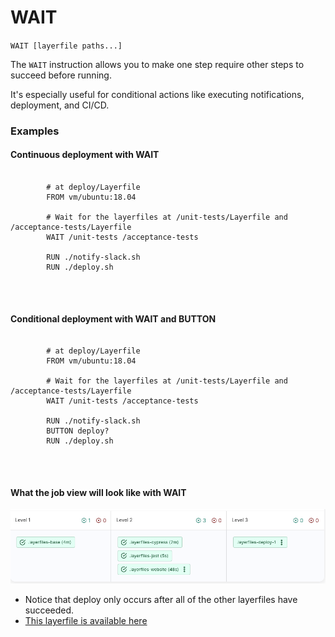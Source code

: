 # WAIT

`WAIT [layerfile paths...]`

The `WAIT` instruction allows you to make one step require other steps to succeed before running.

It's especially useful for conditional actions like executing notifications, deployment, and CI/CD.

### Examples

#### Continuous deployment with WAIT

<pre>
    <code class="language-html CodeHighlight">
        # at deploy/Layerfile
        FROM vm/ubuntu:18.04
        
        # Wait for the layerfiles at /unit-tests/Layerfile and /acceptance-tests/Layerfile
        WAIT /unit-tests /acceptance-tests
        
        RUN ./notify-slack.sh
        RUN ./deploy.sh
    </code>
</pre>

<br />

#### Conditional deployment with WAIT and BUTTON

<pre>
    <code class="language-html CodeHighlight">
        # at deploy/Layerfile
        FROM vm/ubuntu:18.04
        
        # Wait for the layerfiles at /unit-tests/Layerfile and /acceptance-tests/Layerfile
        WAIT /unit-tests /acceptance-tests
        
        RUN ./notify-slack.sh
        BUTTON deploy?
        RUN ./deploy.sh
    </code>
</pre>

<br />

#### What the job view will look like with WAIT

![Advanced workflow graph example](/docs/resources/layerfile-statuses.png)

- Notice that deploy only occurs after all of the other layerfiles have succeeded.
- [This layerfile is available here](https://github.com/distributed-containers-inc/layer-dag-example/blob/794172ae63a6fd59f46d714fcfbefc0a848f98ef/deploy/Layerfile)

<br />